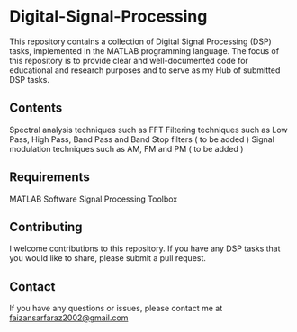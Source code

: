 # Digital-Signal-Processing
This repository contains a collection of Digital Signal Processing (DSP) tasks, implemented in the MATLAB programming language. The focus of this repository is to provide clear and well-documented code for educational and research purposes and to serve as my Hub of submitted DSP tasks.

## Contents
Spectral analysis techniques such as FFT 
Filtering techniques such as Low Pass, High Pass, Band Pass and Band Stop filters ( to be added )
Signal modulation techniques such as AM, FM and PM ( to be added )

## Requirements
MATLAB Software
Signal Processing Toolbox

## Contributing
I welcome contributions to this repository. If you have any DSP tasks that you would like to share, please submit a pull request.

## Contact
If you have any questions or issues, please contact me at faizansarfaraz2002@gmail.com
